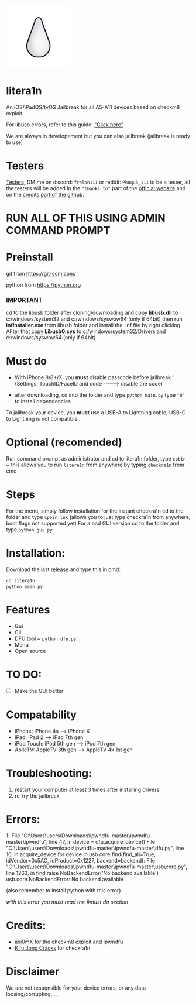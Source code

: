 <img src="litera1n.png" alt="logo">

# litera1n

An iOS/iPadOS/tvOS Jailbreak for all A5-A11 devices based on checkm8 exploit
 
For libusb errors, refer to this guide: ["Click here"](https://www.smallcab.net/download/programme/xm-07/how-to-install-libusb-driver.pdf)

We are always in developement but you can also jailbreak (jailbreak is ready to use)

# Testers
<a href= https://github.com/BananeRapeuse/litera1n/blob/main/testers.md>Testers,</a>
DM me on discord: `frelon111` or reddit: `Ph0qu3_111` to be a tester,
all the testers will be added in the `"thanks to"` part of the [official website](https://bananerapseuse.github.io/litera1n) and on the [credits part of the github](https://github.com/BananeRapeuse/litera1n?tab=readme-ov-file#credits).

# RUN ALL OF THIS USING ADMIN COMMAND PROMPT

# Preinstall
git from https://git-scm.com/

python from https://python.org
### IMPORTANT
cd to the libusb folder after cloning/downloading and copy **libusb.dll** to c:/windows/system32 and c:/windows/syswow64 (only if 64bit) then run **infinstaller.exe** from libusb folder and install the .inf file by right clicking. AFter that copy **Libusb0.sys** to c:/windows/system32/Drivers and c:/windows/syswow64 (only if 64bit)

# Must do
- With iPhone 8/8+/X, you **must** disable passcode before jailbreak ! (Settings: TouchID/FaceID and code ----> disable the code)

- after downloading, cd into the folder and type `python main.py`
type `"0"` to install dependencies

To jailbreak your device, you **must** use a USB-A to Lightning cable, USB-C to Lightning is not compatible.

# Optional (recomended)
Run command prompt as administrator and cd to litera1n folder, type `cpbin` ~ this allows you to run `litera1n` from anywhere by typing `checkra1n` from cmd

# Steps
For the menu, simply follow installation
for the instant checkra1n cd to the folder and type `cpbin.lnk` (allows you to just type checkra1n from anywhere, boot flags not supported yet)
For a bad GUI version cd to the folder and type `python gui.py`

# Installation:
Download the last [release](https://github.com/bananerapeuse/litera1n/releases) and type this in cmd:

```
cd litera1n
python main.py
```

# Features
- Gui
- Cli
- DFU tool ~ `python dfu.py`
- Menu
- Open source

# TO DO:
- [ ] Make the GUI better

# Compatability

- iPhone: iPhone 4s --> iPhone X
- iPad: iPad 2 --> iPad 7th gen
- iPod Touch: iPod 5th gen --> iPod 7th gen
- AplleTV: AppleTV 3th gen --> AppleTV 4k 1st gen

# Troubleshooting:
1. restart your computer at least 3 times after installing drivers
2. re-try the jailbreak

# Errors:
 **1.** File "C:\Users\users\Downloads\ipwndfu-master\ipwndfu-master\ipwndfu", line 47, in <module>
    device = dfu.acquire_device()
  File "C:\Users\users\Downloads\ipwndfu-master\ipwndfu-master\dfu.py", line 16, in acquire_device
    for device in usb.core.find(find_all=True, idVendor=0x5AC, idProduct=0x1227, backend=backend):
  File "C:\Users\users\Downloads\ipwndfu-master\ipwndfu-master\usb\core.py", line 1263, in find
    raise NoBackendError('No backend available')
usb.core.NoBackendError: No backend available
 
 
(also remember to install python with this error)

_with this error you must read the #must do section_

# Credits:
- [axi0mX](https://github.com/axi0mx) for the checkm8 exploit and ipwndfu
- [Kim Jong Cracks](https://github.com/KJCracks) for checkra1n
 
 # Disclaimer
 We are not responsible for your device errors, or any data loosing/corrupting, ...
